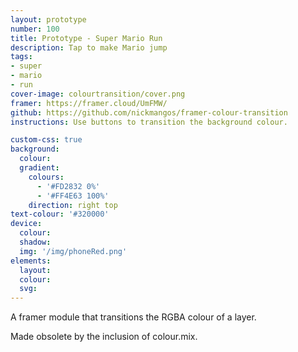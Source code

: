 ```yaml
---
layout: prototype
number: 100
title: Prototype - Super Mario Run
description: Tap to make Mario jump
tags:
- super
- mario
- run
cover-image: colourtransition/cover.png
framer: https://framer.cloud/UmFMW/
github: https://github.com/nickmangos/framer-colour-transition
instructions: Use buttons to transition the background colour.

custom-css: true
background:
  colour:
  gradient:
    colours: 
      - '#FD2832 0%'
      - '#FF4E63 100%'
    direction: right top
text-colour: '#320000'
device:
  colour:
  shadow:
  img: '/img/phoneRed.png'
elements:
  layout:
  colour:
  svg:
---
```


A framer module that transitions the RGBA colour of a layer.

Made obsolete by the inclusion of colour.mix.
<!--stackedit_data:
eyJoaXN0b3J5IjpbMTQ0NDg5NjYzOF19
-->